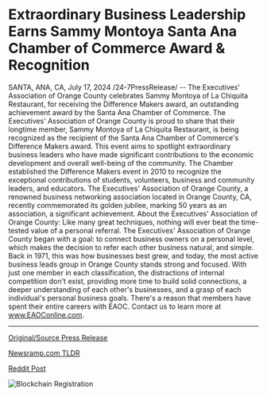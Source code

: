 # Extraordinary Business Leadership Earns Sammy Montoya Santa Ana Chamber of Commerce Award & Recognition

SANTA, ANA, CA, July 17, 2024 /24-7PressRelease/ -- The Executives' Association of Orange County celebrates Sammy Montoya of La Chiquita Restaurant, for receiving the Difference Makers award, an outstanding achievement award by the Santa Ana Chamber of Commerce.  The Executives' Association of Orange County is proud to share that their longtime member, Sammy Montoya of La Chiquita Restaurant, is being recognized as the recipient of the Santa Ana Chamber of Commerce's Difference Makers award. This event aims to spotlight extraordinary business leaders who have made significant contributions to the economic development and overall well-being of the community.  The Chamber established the Difference Makers event in 2010 to recognize the exceptional contributions of students, volunteers, business and community leaders, and educators.  The Executives' Association of Orange County, a renowned business networking association located in Orange County, CA, recently commemorated its golden jubilee, marking 50 years as an association, a significant achievement.  About the Executives' Association of Orange County: Like many great techniques, nothing will ever beat the time-tested value of a personal referral. The Executives' Association of Orange County began with a goal: to connect business owners on a personal level, which makes the decision to refer each other business natural, and simple. Back in 1971, this was how businesses best grew, and today, the most active business leads group in Orange County stands strong and focused. With just one member in each classification, the distractions of internal competition don't exist, providing more time to build solid connections, a deeper understanding of each other's businesses, and a grasp of each individual's personal business goals. There's a reason that members have spent their entire careers with EAOC. Contact us to learn more at www.EAOConline.com. 

---

[Original/Source Press Release](https://www.24-7pressrelease.com/press-release/512589/extraordinary-business-leadership-earns-sammy-montoya-santa-ana-chamber-of-commerce-award-recognition)
                    

[Newsramp.com TLDR](None) 



[Reddit Post](https://www.reddit.com/r/AwardsAndRecognition/comments/1e5bxkj/sammy_montoya_of_la_chiquita_restaurant_receives/) 



![Blockchain Registration](https://cdn.newsramp.app/24-7PressRelease/qrcode/247/17/milkYtmV.webp)